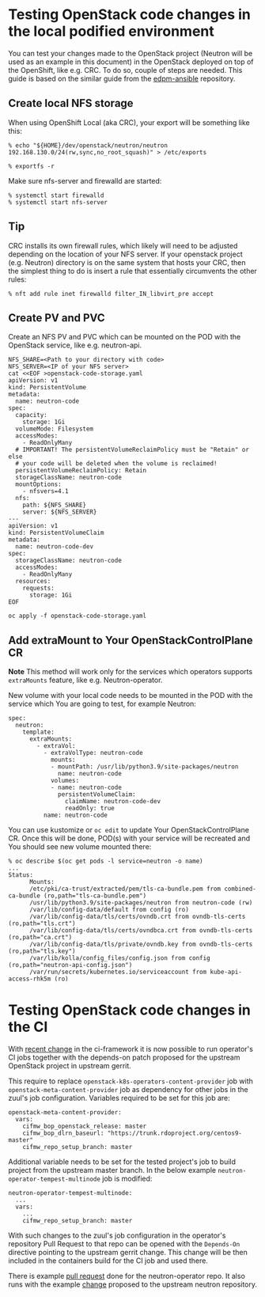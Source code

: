 # Testing OpenStack code changes in the local podified environment

You can test your changes made to the OpenStack project (Neutron will be used as
an example in this document) in the OpenStack deployed on top of the OpenShift,
like e.g. CRC. To do so, couple of steps are needed.
This guide is based on the similar guide from the
[edpm-ansible](https://github.com/openstack-k8s-operators/edpm-ansible/blob/main/docs/source/testing_with_ansibleee.rst)
repository.

## Create local NFS storage

When using OpenShift Local (aka CRC), your export will be something like this:

```
% echo "${HOME}/dev/openstack/neutron/neutron 192.168.130.0/24(rw,sync,no_root_squash)" > /etc/exports

% exportfs -r
```

Make sure nfs-server and firewalld are started:
```
% systemctl start firewalld
% systemctl start nfs-server
```

Tip
---
CRC installs its own firewall rules, which likely will need to be adjusted
depending on the location of your NFS server. If your openstack project (e.g.
Neutron) directory is on the same system that hosts your CRC, then the simplest
thing to do is insert a rule that essentially circumvents the other rules:

```
% nft add rule inet firewalld filter_IN_libvirt_pre accept
```

## Create PV and PVC

Create an NFS PV and PVC which can be mounted on the POD with the OpenStack
service, like e.g. neutron-api.

```
NFS_SHARE=<Path to your directory with code>
NFS_SERVER=<IP of your NFS server>
cat <<EOF >openstack-code-storage.yaml
apiVersion: v1
kind: PersistentVolume
metadata:
  name: neutron-code
spec:
  capacity:
    storage: 1Gi
  volumeMode: Filesystem
  accessModes:
    - ReadOnlyMany
  # IMPORTANT! The persistentVolumeReclaimPolicy must be "Retain" or else
  # your code will be deleted when the volume is reclaimed!
  persistentVolumeReclaimPolicy: Retain
  storageClassName: neutron-code
  mountOptions:
    - nfsvers=4.1
  nfs:
    path: ${NFS_SHARE}
    server: ${NFS_SERVER}
---
apiVersion: v1
kind: PersistentVolumeClaim
metadata:
  name: neutron-code-dev
spec:
  storageClassName: neutron-code
  accessModes:
    - ReadOnlyMany
  resources:
    requests:
      storage: 1Gi
EOF

oc apply -f openstack-code-storage.yaml
```

## Add extraMount to Your OpenStackControlPlane CR

**Note**
This method will work only for the services which operators supports
`extraMounts` feature, like e.g. Neutron-operator.

New volume with your local code needs to be mounted in the POD with the service
which You are going to test, for example Neutron:

```
spec:
  neutron:
    template:
      extraMounts:
        - extraVol:
          - extraVolType: neutron-code
            mounts:
            - mountPath: /usr/lib/python3.9/site-packages/neutron
              name: neutron-code
            volumes:
            - name: neutron-code
              persistentVolumeClaim:
                claimName: neutron-code-dev
                readOnly: true
          name: neutron-code
```

You can use kustomize or `oc edit` to update Your OpenStackControlPlane CR.
Once this will be done, POD(s) with your service will be recreated and You
should see new volume mounted there:

```
% oc describe $(oc get pods -l service=neutron -o name)
...
Status:
      Mounts:
      /etc/pki/ca-trust/extracted/pem/tls-ca-bundle.pem from combined-ca-bundle (ro,path="tls-ca-bundle.pem")
      /usr/lib/python3.9/site-packages/neutron from neutron-code (rw)
      /var/lib/config-data/default from config (ro)
      /var/lib/config-data/tls/certs/ovndb.crt from ovndb-tls-certs (ro,path="tls.crt")
      /var/lib/config-data/tls/certs/ovndbca.crt from ovndb-tls-certs (ro,path="ca.crt")
      /var/lib/config-data/tls/private/ovndb.key from ovndb-tls-certs (ro,path="tls.key")
      /var/lib/kolla/config_files/config.json from config (ro,path="neutron-api-config.json")
      /var/run/secrets/kubernetes.io/serviceaccount from kube-api-access-rhk5m (ro)
```

# Testing OpenStack code changes in the CI

With [recent change](https://github.com/openstack-k8s-operators/ci-framework/pull/1892)
in the ci-framework it is now possible to run operator's CI jobs together with
the depends-on patch proposed for the upstream OpenStack project in upstream
gerrit.

This require to replace `openstack-k8s-operators-content-provider` job with
`openstack-meta-content-provider` job as dependency for other jobs in
the zuul's job configuration. Variables required to be set for this job are:

```
openstack-meta-content-provider:
  vars:
    cifmw_bop_openstack_release: master
    cifmw_bop_dlrn_baseurl: "https://trunk.rdoproject.org/centos9-master"
    cifmw_repo_setup_branch: master
```

Additional variable needs to be set for the tested project's job to build
project from the upstream master branch.
In the below example `neutron-operator-tempest-multinode` job is modified:

```
neutron-operator-tempest-multinode:
  ...
  vars:
    ...
    cifmw_repo_setup_branch: master
```

With such changes to the zuul's job configuration in the operator's repository
Pull Request to that repo can be opened with the `Depends-On` directive pointing
to the upstream gerrit change. This change will be then included in the
containers build for the CI job and used there.

There is example [pull
request](https://github.com/openstack-k8s-operators/neutron-operator/pull/372)
done for the neutron-operator repo. It also runs with the example
[change](https://review.opendev.org/c/openstack/neutron/+/922783) proposed to
the upstream neutron repository.
